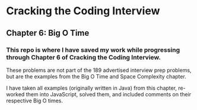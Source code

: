 # Cracking the Coding Interview

## Chapter 6: Big O Time

### This repo is where I have saved my work while progressing through Chapter 6 of Cracking the Coding Interview.

These problems are not part of the 189 advertised interview prep problems, but are the examples from the Big O Time and Space Complexity chapter.

I have taken all examples (originally written in Java) from this chapter, re-worked them into JavaScript, solved them, and included comments on their respective Big O times.
